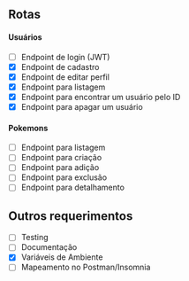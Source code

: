 ## Rotas 

#### Usuários 

- [ ] Endpoint de login (JWT)
- [x] Endpoint de cadastro
- [x] Endpoint de editar perfil
- [x] Endpoint para listagem
- [x] Endpoint para encontrar um usuário pelo ID
- [x] Endpoint para apagar um usuário

#### Pokemons

- [ ] Endpoint para listagem
- [ ] Endpoint para criação
- [ ] Endpoint para adição
- [ ] Endpoint para exclusão
- [ ] Endpoint para detalhamento

## Outros requerimentos

- [ ] Testing 
- [ ] Documentação
- [x] Variáveis de Ambiente
- [ ] Mapeamento no Postman/Insomnia
